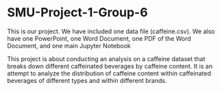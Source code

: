 # SMU-Project-1-Group-6

This is our project.
We have included one data file (caffeine.csv). 
We also have one PowerPoint, one Word Document, one PDF of the Word Document, and one main Jupyter Notebook

This project is about conducting an analysis on a caffeine dataset that breaks down different caffeinated beverages by caffeine content. It is an attempt to analyze the distribution of caffeine content within caffeinated beverages of different types and within different brands.